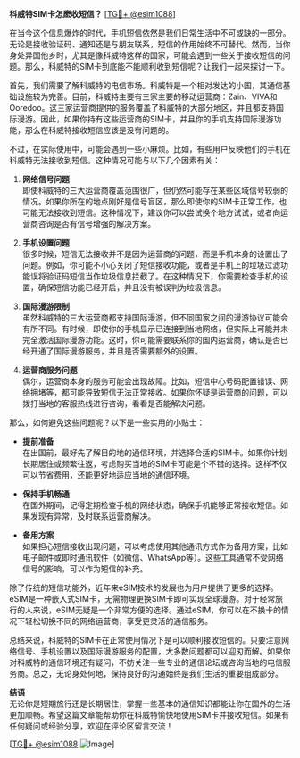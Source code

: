 **科威特SIM卡怎麽收短信？** [[TG💪+ @esim1088](https://t.me/s/esim1088)]

在当今这个信息爆炸的时代，手机短信依然是我们日常生活中不可或缺的一部分。无论是接收验证码、通知还是与朋友联系，短信的作用始终不可替代。然而，当你身处异国他乡时，尤其是像科威特这样的国家，可能会遇到一些关于接收短信的问题。那么，科威特的SIM卡到底能不能顺利收到短信呢？让我们一起来探讨一下。

首先，我们需要了解科威特的电信市场。科威特是一个相对发达的小国，其通信基础设施较为完善。目前，科威特主要有三家主要的移动运营商：Zain、VIVA和Ooredoo。这三家运营商提供的服务覆盖了科威特的大部分地区，并且都支持国际漫游。因此，如果你持有这些运营商的SIM卡，并且你的手机支持国际漫游功能，那么在科威特接收短信应该是没有问题的。

不过，在实际使用中，可能会遇到一些小麻烦。比如，有些用户反映他们的手机在科威特无法接收到短信。这种情况可能与以下几个因素有关：

1. **网络信号问题**  
   即使科威特的三大运营商覆盖范围很广，但仍然可能存在某些区域信号较弱的情况。如果你所在的地点刚好是信号盲区，那么即使你的SIM卡正常工作，也可能无法接收到短信。这种情况下，建议你可以尝试换个地方试试，或者向运营商咨询是否有信号增强的解决方案。

2. **手机设置问题**  
   很多时候，短信无法接收并不是因为运营商的问题，而是手机本身的设置出了问题。例如，你可能不小心关闭了短信接收功能，或者是手机上的垃圾过滤功能误将验证码短信当作垃圾信息拦截了。在这种情况下，你需要检查手机的设置，确保短信功能已经开启，并且没有被误判为垃圾信息。

3. **国际漫游限制**  
   虽然科威特的三大运营商都支持国际漫游，但不同国家之间的漫游协议可能会有所不同。有时候，即使你的手机显示已连接到当地网络，但实际上可能并未完全激活国际漫游功能。这时，你可能需要联系你的国内运营商，确认是否已经开通了国际漫游服务，并且是否需要额外的设置。

4. **运营商服务问题**  
   偶尔，运营商本身的服务可能会出现故障。比如，短信中心号码配置错误、网络拥堵等，都可能导致短信无法正常接收。如果你怀疑是运营商的问题，可以拨打当地的客服热线进行咨询，看看是否能解决问题。

那么，如何避免这些问题呢？以下是一些实用的小贴士：

- **提前准备**  
  在出国前，最好先了解目的地的通信环境，并选择合适的SIM卡。如果你计划长期居住或频繁往返，考虑购买当地的SIM卡可能是个不错的选择。这样不仅可以节省费用，还能更好地适应当地的通信环境。

- **保持手机畅通**  
  在国外期间，记得定期检查手机的网络状态，确保手机能够正常接收短信。如果发现有异常，及时联系运营商解决。

- **备用方案**  
  如果担心短信接收出现问题，可以考虑使用其他通讯方式作为备用方案，比如电子邮件或即时通讯软件（如微信、WhatsApp等）。这些工具通常不受网络信号的影响，可以作为短信的补充。

除了传统的短信功能外，近年来eSIM技术的发展也为用户提供了更多的选择。eSIM是一种嵌入式SIM卡，无需物理更换SIM卡即可实现全球漫游。对于经常旅行的人来说，eSIM无疑是一个非常方便的选择。通过eSIM，你可以在不换卡的情况下轻松切换不同的网络运营商，享受更灵活的通信服务。

总结来说，科威特的SIM卡在正常使用情况下是可以顺利接收短信的。只要注意网络信号、手机设置以及国际漫游服务的配置，大多数问题都可以迎刃而解。如果你对科威特的通信环境还有疑问，不妨关注一些专业的通信论坛或咨询当地的电信服务商。总之，无论身处何地，保持良好的沟通始终是我们生活的重要组成部分。

**结语**  
无论你是短期旅行还是长期居住，掌握一些基本的通信知识都能让你在国外的生活更加顺畅。希望这篇文章能帮助你在科威特愉快地使用SIM卡并接收短信。如果有任何疑问或经验分享，欢迎在评论区留言交流！

[[TG💪+ @esim1088](https://t.me/s/esim1088) ![Image](https://i.postimg.cc/4NQfJmqS/Snipaste-2025-05-13-00-14-12.png)]